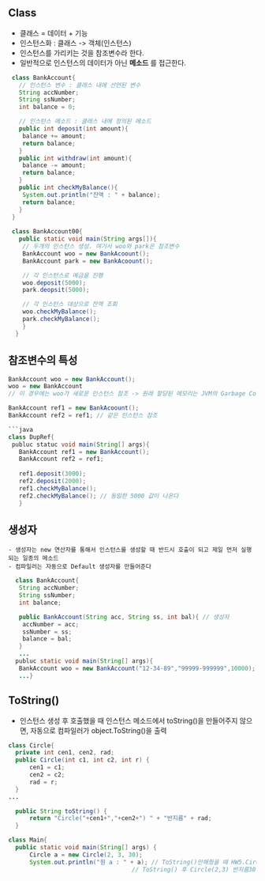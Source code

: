 ## Class
 - 클래스 = 데이터 + 기능 
 - 인스턴스화 : 클래스 -> 객체(인스턴스)
 - 인스턴스를 가리키는 것을 참조변수라 한다.
 - 일반적으로 인스턴스의 데이터가 아닌 **메소드** 를 접근한다.

```java
 class BankAccount{
   // 인스턴스 변수 : 클래스 내에 선언된 변수
   String accNumber;
   String ssNumber;
   int balance = 0;

   // 인스턴스 메소드 : 클래스 내에 정의된 메소드 
   public int deposit(int amount){
    balance += amount;
    return balance;
   }
   public int withdraw(int amount){
    balance -= amount;
    return balance;
   }
   public int checkMyBalance(){
    System.out.println("잔액 : " + balance);
    return balance;
   }
 }
 
 class BankAccount00{
   public static void main(String args[]){
    // 두개의 인스턴스 생성. 여기서 woo와 park은 참조변수
    BankAccount woo = new BankAcoount();
    BankAccount park = new BankAcoount();

    // 각 인스턴스로 예금을 진행
    woo.deposit(5000);
    park.deopsit(5000);

    // 각 인스턴스 대상으로 잔액 조회
    woo.checkMyBalance();
    park.checkMyBalance();
    }
  }
  ```
  
  ## 참조변수의 특성
   ```java
   BankAccount woo = new BankAccount();
   woo = new BankAccount
   // 이 경우에는 woo가 새로운 인스턴스 참조 -> 원래 할당된 메모리는 JVM의 Garbage Collector가 자동으로 버려줌.
   
   BankAccount ref1 = new BankAcoount();
   BankAccount ref2 = ref1; // 같은 인스턴스 참조
   
   ```java
   class DupRef{
    publuc statuc void main(String[] args){
      BankAccount ref1 = new BankAccount();
      BankAccount ref2 = ref1;
      
      ref1.deposit(3000);
      ref2.deposit(2000);
      ref1.checkMyBalance();
      ref2.checkMyBalance(); // 동일한 5000 값이 나온다
      }
   ``` 
   
   ## 생성자
    - 생성자는 new 연산자를 통해서 인스턴스를 생성할 때 반드시 호출이 되고 제일 먼저 실행되는 일종의 메소드
    - 컴파일러는 자동으로 Default 생성자를 만들어준다
 
 ```java
   class BankAccount{
    String accNumber;
    String ssNumber;
    int balance;

    public BankAccount(String acc, String ss, int bal){ // 생성자
     accNumber = acc;
     ssNumber = ss;
     balance = bal;
    }
    ...
   publuc static void main(String[] args){
    BankAccount woo = new BankAccount("12-34-89","99999-999999",10000);
    ...}
  ```
 
  ## ToString()
  - 인스턴스 생성 후 호출했을 때 인스턴스 메소드에서 toString()을 만들어주지 않으면, 자동으로 컴파일러가 object.ToString()을 출력
  
  ```java
  class Circle{
	private int cen1, cen2, rad;
	public Circle(int c1, int c2, int r) {
		cen1 = c1;
		cen2 = c2;
		rad = r;
	}
 ...
 
	public String toString() {
		return "Circle("+cen1+","+cen2+") " + "반지름" + rad;
	}
 
 class Main{
 	public static void main(String[] args) {
		Circle a = new Circle(2, 3, 30);
		System.out.println("원 a : " + a); // ToString()안해줬을 때 HW5.Circle@79fc0f2f 
                                     // ToString() 후 Circle(2,3) 반지름30
 ```  
  
 
